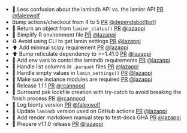 - 🚸 Less confusion about the lamindb API vs. the laminr API [PR](https://github.com/laminlabs/laminr/pull/204) [@falexwolf](https://github.com/falexwolf)
- Bump actions/checkout from 4 to 5 [PR](https://github.com/laminlabs/laminr/pull/214) [@dependabot[bot]](https://github.com/apps/dependabot)
- 🚸 Return an object from `laminr_status()` [PR](https://github.com/laminlabs/laminr/pull/215) [@lazappi](https://github.com/lazappi)
- 🚸 Simplify R environment file [PR](https://github.com/laminlabs/laminr/pull/213) [@lazappi](https://github.com/lazappi)
- ♻️ Avoid using CLI to get lamin settings [PR](https://github.com/laminlabs/laminr/pull/210) [@lazappi](https://github.com/lazappi)
- ⬆️ Add minimal scipy requirement [PR](https://github.com/laminlabs/laminr/pull/209) [@lazappi](https://github.com/lazappi)
- ⬆️ Bump reticulate dependency to >=1.41.0 [PR](https://github.com/laminlabs/laminr/pull/208) [@lazappi](https://github.com/lazappi)
- 🚸 Add env vars to contol the lamindb requirements [PR](https://github.com/laminlabs/laminr/pull/194) [@lazappi](https://github.com/lazappi)
- 🐛 Handle list columns in `.parquet` files [PR](https://github.com/laminlabs/laminr/pull/203) [@lazappi](https://github.com/lazappi)
- 🐛 Handle empty values in `lamin_settings()` [PR](https://github.com/laminlabs/laminr/pull/202) [@lazappi](https://github.com/lazappi)
- 🚸 Make sure instance modules are required [PR](https://github.com/laminlabs/laminr/pull/201) [@lazappi](https://github.com/lazappi)
- :rocket: Release 1.1.1 [PR](https://github.com/laminlabs/laminr/pull/200) [@rcannood](https://github.com/rcannood)
- :bug: Surround pak lockfile creation with try-catch to avoid breaking the finish process [PR](https://github.com/laminlabs/laminr/pull/198) [@rcannood](https://github.com/rcannood)
- 👷 Log bionty version [PR](https://github.com/laminlabs/laminr/pull/196) [@falexwolf](https://github.com/falexwolf)
- 👷 Update `lamindb` version used on GitHub actions [PR](https://github.com/laminlabs/laminr/pull/186) [@lazappi](https://github.com/lazappi)
- 👷 Add render markdown manual step to test-docs GHA [PR](https://github.com/laminlabs/laminr/pull/181) [@lazappi](https://github.com/lazappi)
- 🔖 Prepare v1.1.0 release [PR](https://github.com/laminlabs/laminr/pull/193) [@lazappi](https://github.com/lazappi)
